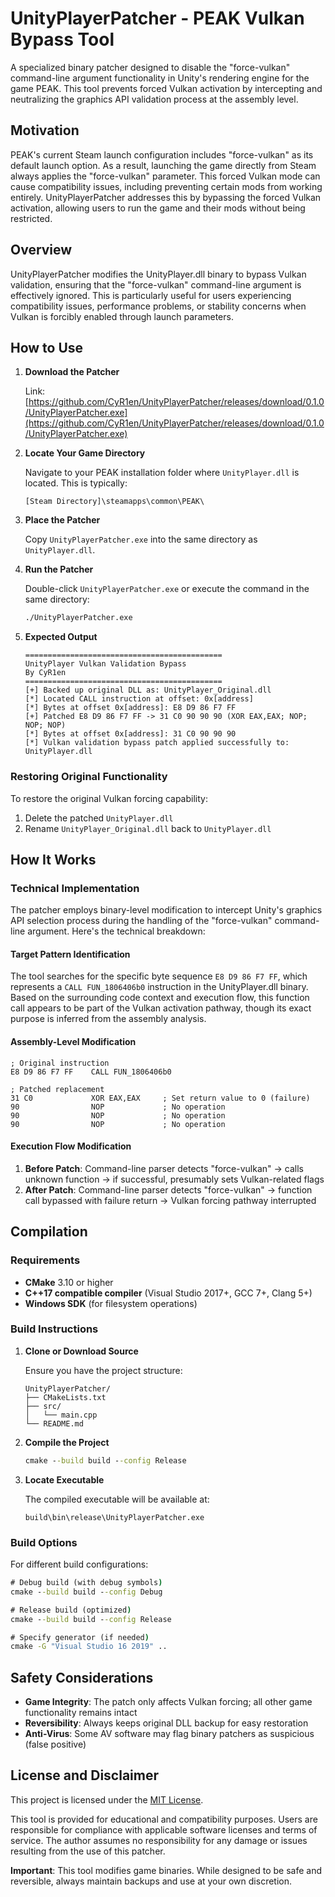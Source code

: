 # UnityPlayerPatcher - PEAK Vulkan Bypass Tool

A specialized binary patcher designed to disable the "force-vulkan" command-line argument functionality in Unity's rendering engine for the game PEAK. This tool prevents forced Vulkan activation by intercepting and neutralizing the graphics API validation process at the assembly level.

## Motivation

PEAK's current Steam launch configuration includes "force-vulkan" as its default launch option. As a result, launching the game directly from Steam always applies the "force-vulkan" parameter. This forced Vulkan mode can cause compatibility issues, including preventing certain mods from working entirely. UnityPlayerPatcher addresses this by bypassing the forced Vulkan activation, allowing users to run the game and their mods without being restricted.

## Overview

UnityPlayerPatcher modifies the UnityPlayer.dll binary to bypass Vulkan validation, ensuring that the "force-vulkan" command-line argument is effectively ignored. This is particularly useful for users experiencing compatibility issues, performance problems, or stability concerns when Vulkan is forcibly enabled through launch parameters.

## How to Use
1. **Download the Patcher**

   Link: [https://github.com/CyR1en/UnityPlayerPatcher/releases/download/0.1.0/UnityPlayerPatcher.exe](https://github.com/CyR1en/UnityPlayerPatcher/releases/download/0.1.0/UnityPlayerPatcher.exe)

2. **Locate Your Game Directory**

    Navigate to your PEAK installation folder where `UnityPlayer.dll` is located. This is typically:
    
    ```
    [Steam Directory]\steamapps\common\PEAK\
    ```

3. **Place the Patcher**

    Copy `UnityPlayerPatcher.exe` into the same directory as `UnityPlayer.dll`.
   
4. **Run the Patcher**
    
    Double-click `UnityPlayerPatcher.exe` or execute the command in the same directory:
    
    ```cmd
    ./UnityPlayerPatcher.exe
    ```

5. **Expected Output**

    ```
    ============================================
    UnityPlayer Vulkan Validation Bypass        
    By CyR1en                                   
    ============================================
    [+] Backed up original DLL as: UnityPlayer_Original.dll
    [*] Located CALL instruction at offset: 0x[address]
    [*] Bytes at offset 0x[address]: E8 D9 86 F7 FF
    [+] Patched E8 D9 86 F7 FF -> 31 C0 90 90 90 (XOR EAX,EAX; NOP; NOP; NOP)
    [*] Bytes at offset 0x[address]: 31 C0 90 90 90
    [*] Vulkan validation bypass patch applied successfully to: UnityPlayer.dll
    ```

### Restoring Original Functionality

To restore the original Vulkan forcing capability:

1. Delete the patched `UnityPlayer.dll`
2. Rename `UnityPlayer_Original.dll` back to `UnityPlayer.dll`

## How It Works

### Technical Implementation

The patcher employs binary-level modification to intercept Unity's graphics API selection process during the handling of the "force-vulkan" command-line argument. Here's the technical breakdown:

#### Target Pattern Identification

The tool searches for the specific byte sequence `E8 D9 86 F7 FF`, which represents a `CALL FUN_1806406b0` instruction in the UnityPlayer.dll binary. Based on the surrounding code context and execution flow, this function call appears to be part of the Vulkan activation pathway, though its exact purpose is inferred from the assembly analysis.

#### Assembly-Level Modification

```assembly
; Original instruction
E8 D9 86 F7 FF    CALL FUN_1806406b0

; Patched replacement  
31 C0             XOR EAX,EAX     ; Set return value to 0 (failure)
90                NOP             ; No operation
90                NOP             ; No operation  
90                NOP             ; No operation
```


#### Execution Flow Modification

1. **Before Patch**: Command-line parser detects "force-vulkan" → calls unknown function → if successful, presumably sets Vulkan-related flags
2. **After Patch**: Command-line parser detects "force-vulkan" → function call bypassed with failure return → Vulkan forcing pathway interrupted

## Compilation

### Requirements

- **CMake** 3.10 or higher
- **C++17 compatible compiler** (Visual Studio 2017+, GCC 7+, Clang 5+)
- **Windows SDK** (for filesystem operations)


### Build Instructions

1. **Clone or Download Source**

    Ensure you have the project structure:
    
    ```
    UnityPlayerPatcher/
    ├── CMakeLists.txt
    ├── src/
    │   └── main.cpp
    └── README.md
    ```

2. **Compile the Project**

    ```cmd
    cmake --build build --config Release
    ```

3. **Locate Executable**

    The compiled executable will be available at:
    
    ```
    build\bin\release\UnityPlayerPatcher.exe
    ```

### Build Options

For different build configurations:

```cmd
# Debug build (with debug symbols)
cmake --build build --config Debug

# Release build (optimized)
cmake --build build --config Release

# Specify generator (if needed)
cmake -G "Visual Studio 16 2019" ..
```


## Safety Considerations

- **Game Integrity**: The patch only affects Vulkan forcing; all other game functionality remains intact
- **Reversibility**: Always keeps original DLL backup for easy restoration
- **Anti-Virus**: Some AV software may flag binary patchers as suspicious (false positive)

## License and Disclaimer

This project is licensed under the [MIT License](./LICENSE).

This tool is provided for educational and compatibility purposes. Users are responsible for compliance with applicable software licenses and terms of service. The author assumes no responsibility for any damage or issues resulting from the use of this patcher.

**Important**: This tool modifies game binaries. While designed to be safe and reversible, always maintain backups and use at your own discretion.
